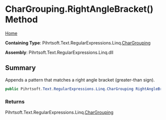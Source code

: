 # CharGrouping\.RightAngleBracket\(\) Method

[Home](../../../../../../README.md)

**Containing Type**: Pihrtsoft\.Text\.RegularExpressions\.Linq\.[CharGrouping](../README.md)

**Assembly**: Pihrtsoft\.Text\.RegularExpressions\.Linq\.dll

## Summary

Appends a pattern that matches a right angle bracket \(greater\-than sign\)\.

```csharp
public Pihrtsoft.Text.RegularExpressions.Linq.CharGrouping RightAngleBracket()
```

### Returns

Pihrtsoft\.Text\.RegularExpressions\.Linq\.[CharGrouping](../README.md)

